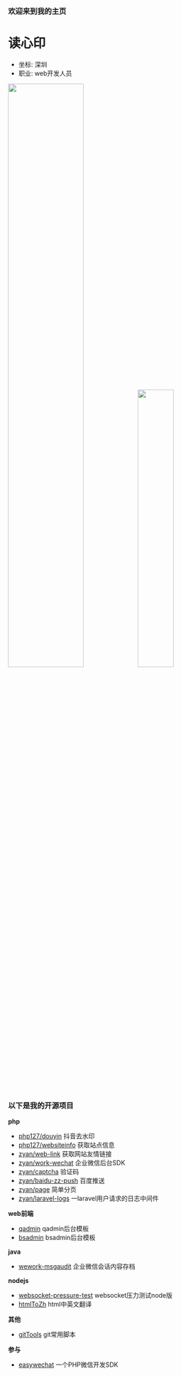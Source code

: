 ### 欢迎来到我的主页

# 读心印

- 坐标: 深圳
- 职业: web开发人员


<a href="https://github.com/aa24615"><img src="https://github-readme-stats.vercel.app/api?username=aa24615&show_icons=true&icon_color=805AD5&text_color=718096&bg_color=ffffff&hide_title=true" style="width: 58%; max-width: 58%; min-width: 58%;"><img src="https://github-readme-stats.vercel.app/api/top-langs/?username=aa24615&layout=compact&count_private=true&theme=default" style="width: 40%; max-width: 40%; min-width: 40%;"></a>


### 以下是我的开源项目

**php**

- [php127/douyin](https://packagist.org/packages/php127/douyin) 抖音去水印
- [php127/websiteinfo](https://packagist.org/packages/php127/websiteinfo) 获取站点信息
- [zyan/web-link](https://packagist.org/packages/zyan/web-link) 获取网站友情链接
- [zyan/work-wechat](https://packagist.org/packages/zyan/work-wechat) 企业微信后台SDK
- [zyan/captcha](https://packagist.org/packages/zyan/captcha) 验证码
- [zyan/baidu-zz-push](https://packagist.org/packages/zyan/baidu-zz-push) 百度推送
- [zyan/page](https://packagist.org/packages/zyan/page) 简单分页
- [zyan/laravel-logs](https://packagist.org/packages/zyan/laravel-logs) 一laravel用户请求的日志中间件

**web前端**

- [qadmin](https://github.com/aa24615/qadmin) qadmin后台模板
- [bsadmin](https://github.com/aa24615/bsadmin) bsadmin后台模板

**java**

- [wework-msgaudit](https://github.com/aa24615/wework-msgaudit) 企业微信会话内容存档

**nodejs**

- [websocket-pressure-test](https://github.com/aa24615/websocket-pressure-test) websocket压力测试node版
- [htmlToZh](https://github.com/aa24615/htmlToZh) html中英文翻译


**其他**

- [gitTools](https://github.com/aa24615/gitTools) git常用脚本

**参与**

- [easywechat](https://github.com/w7corp/easywechat) 一个PHP微信开发SDK
